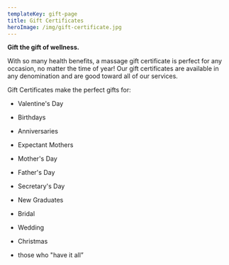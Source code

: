```yaml
---
templateKey: gift-page
title: Gift Certificates
heroImage: /img/gift-certificate.jpg
---
```


**Gift the gift of wellness.**


With so many health benefits, a massage gift certificate is perfect for any
occasion, no matter the time of year! Our gift certificates are available in
any denomination and are good toward all of our services.


Gift Certificates make the perfect gifts for:


* Valentine's Day

* Birthdays

* Anniversaries

* Expectant Mothers

* Mother's Day

* Father's Day

* Secretary's Day

* New Graduates

* Bridal

* Wedding

* Christmas

* those who "have it all”
